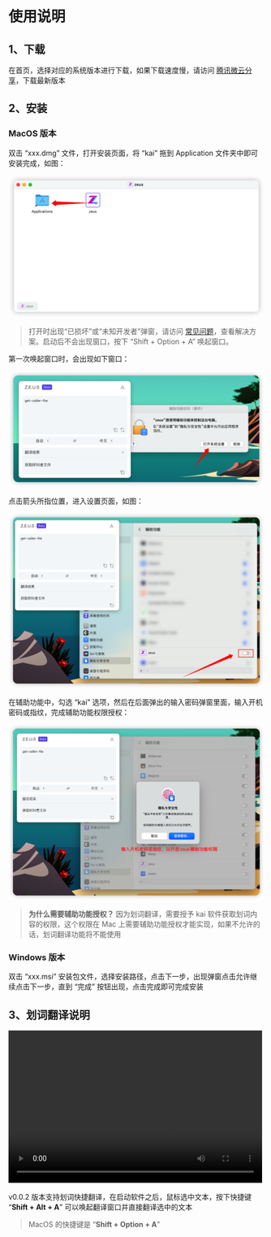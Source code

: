 # 使用说明

## 1、下载

在首页，选择对应的系统版本进行下载，如果下载速度慢，请访问 [腾讯微云分享](https://share.weiyun.com/JA06BK19)，下载最新版本

## 2、安装

### MacOS 版本

双击 “xxx.dmg” 文件，打开安装页面，将 “kai” 拖到 Application 文件夹中即可安装完成，如图：

![Mac安装](../images/usage_setup_macos.png ':size=40%')

> 打开时出现“已损坏”或“未知开发者”弹窗，请访问 [常见问题](/pages/faq)，查看解决方案。启动后不会出现窗口，按下 “Shift + Option + A” 唤起窗口。

第一次唤起窗口时，会出现如下窗口：

![首次启动](../images/mac_open_1.png ':size=50%')

点击箭头所指位置，进入设置页面，如图：

![辅助功能](../images/mac_open_2.png ':size=50%')

在辅助功能中，勾选 “kai” 选项，然后在后面弹出的输入密码弹窗里面，输入开机密码或指纹，完成辅助功能权限授权：

![授权](../images/mac_open_3.png ':size=50%')

> **为什么需要辅助功能授权？** 因为划词翻译，需要授予 kai 软件获取划词内容的权限，这个权限在 Mac 上需要辅助功能授权才能实现，如果不允许的话，划词翻译功能将不能使用

### Windows 版本

双击 “xxx.msi” 安装包文件，选择安装路径，点击下一步，出现弹窗点击允许继续点击下一步，直到 “完成” 按钮出现，点击完成即可完成安装

## 3、划词翻译说明

<video width="500" height="300" controls>
  <source src="../images/18383.MP4" type="video/mp4" />
  您的浏览器不支持浏览视频
</video>

v0.0.2 版本支持划词快捷翻译，在启动软件之后，鼠标选中文本，按下快捷键 “**Shift + Alt + A**” 可以唤起翻译窗口并直接翻译选中的文本

> MacOS 的快捷键是 “**Shift + Option + A**”
